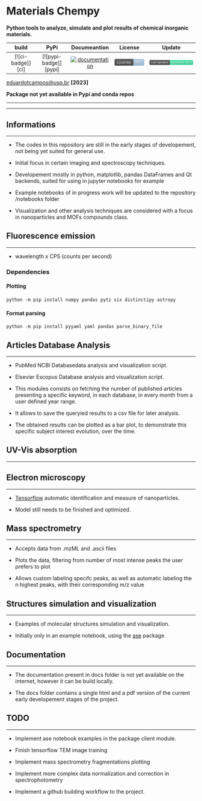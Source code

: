 # Materials Chempy

**Python tools to analyze, simulate and plot results of chemical inorganic materials.**

|       build       |         PyPi          |      Documeantion      |        License         |    Update     |
| :---------------: | :-------------------: | :--------------------: | :--------------------: | :-----------: |
| [![ci-badge]][ci] | [![pypi-badge]][pypi] | [![documentation]][dc] | [![mitbadge]][license] | ![lastupdate] |

<!--[ci-badge]: https://github.com/eduardotlc/jupyterlab_ariakedark_theme/workflows/Build/badge.svg-->
<!--[ci]: https://github.com/eduardotlc/jupyterlab_ariakedark_theme/actions/workflows/build.yml-->
<!--[pypi-badge]: ./images/badge_pypi.svg-->
<!--[pypi]: https://badge.fury.io/py/jupyterlab-ariakedark-theme-->
[mitbadge]: ./docs/static/license.svg
[license]: https://opensource.org/licenses/MIT
[lastupdate]: ./docs/static/lastupdate.svg
[documentation]: https://github.com/eduardotlc/materials_chempy/actions/workflows/documentation.yml/badge.svg
[dc]: https://github.com/eduardotlc/materials_chempy/actions/workflows/documentation.yml

<eduardotcampos@usp.br> **[2023]**

**Package not yet available in Pypi and conda repos**

---

---


## Informations

---

- The codes in this repository are still in the early stages of developement, not being yet suited for general use.

- Initial focus in certain imaging and spectroscopy techniques.

- Developement mostly in python, matplotlib, pandas DataFrames and Qt backends, suited for using in jupyter notebooks for example

- Example notebooks of in progress work will be updated to the repository /notebooks folder

- Visualization and other analysis techniques are considered with a
  focus in nanoparticles and MOFs compounds class.


## Fluorescence emission

---

- wavelength x CPS (counts per second)


### Dependencies

#### Plotting

```
python -m pip install numpy pandas pytz six distinctipy astropy
```

#### Format parsing

```
python -m pip install pyyaml yaml pandas parse_binary_file
```


## Articles Database Analysis

---

- PubMed NCBI Databasedata analysis and visualization script.

- Elsevier Escopus Database analysis and visualization script.

- This modules consists on fetching the number of published articles presenting a specific keyword, in each database,
  in every month from a user defined year range.

- It allows to save the queryied results to a csv file for later analysis.

- The obtained results can be plotted as a bar plot, to demonstrate this specific subject interest evolution,
  over the time.


## UV-Vis absorption
---


## Electron microscopy

---

- [Tensorflow](https://www.tensorflow.org) automatic identification and measure of nanoparticles.

- Model still needs to be finished and optimized.


## Mass spectrometry
---

- Accepts data from .mzML and .ascii files

- Plots the data, filtering from number of most intense peaks the user prefers to plot

- Allows custom labeling specifc peaks, as well as automatic labeling the n highest peaks,
  with their corresponding m/z value


## Structures simulation and visualization

---

- Examples of molecular structures simulation and visualization.

- Initially only in an example notebook, using the [ase](https://pypi.org/project/ase/) package


## Documentation

---

- The documentation present in docs folder is not yet available on the internet, however it can be build locally.

- The docs folder contains a single html and a pdf version of the current early developement stages of the project.


## TODO

---

- Implement ase notebook examples in the package client module.

- Finish tensorflow TEM image training

- Implement mass spectrometry fragmentations plotting

- Implement more complex data normalization and correction in spectrophotometry

- Implement a github building workflow to the project.
